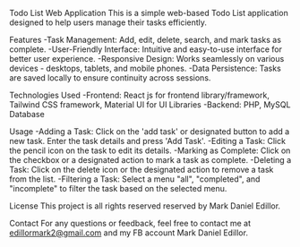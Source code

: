 Todo List Web Application
This is a simple web-based Todo List application designed to help users manage their tasks efficiently.

Features
-Task Management: Add, edit, delete, search, and mark tasks as complete.
-User-Friendly Interface: Intuitive and easy-to-use interface for better user experience.
-Responsive Design: Works seamlessly on various devices - desktops, tablets, and mobile phones.
-Data Persistence: Tasks are saved locally to ensure continuity across sessions.

Technologies Used
-Frontend: React js for frontend library/framework, Tailwind CSS framework, Material UI for UI Libraries
-Backend: PHP, MySQL Database

Usage
-Adding a Task: Click on the 'add task' or designated button to add a new task. Enter the task details and press 'Add Task'.
-Editing a Task: Click the pencil icon on the task to edit its details.
-Marking as Complete: Click on the checkbox or a designated action to mark a task as complete.
-Deleting a Task: Click on the delete icon or the designated action to remove a task from the list.
-Filtering a Task: Select a menu "all", "completed", and "incomplete" to filter the task based on the selected menu.

License
This project is all rights reserved  reserved by Mark Daniel Edillor.

Contact
For any questions or feedback, feel free to contact me at edillormark2@gmail.com and my FB account Mark Daniel Edillor.